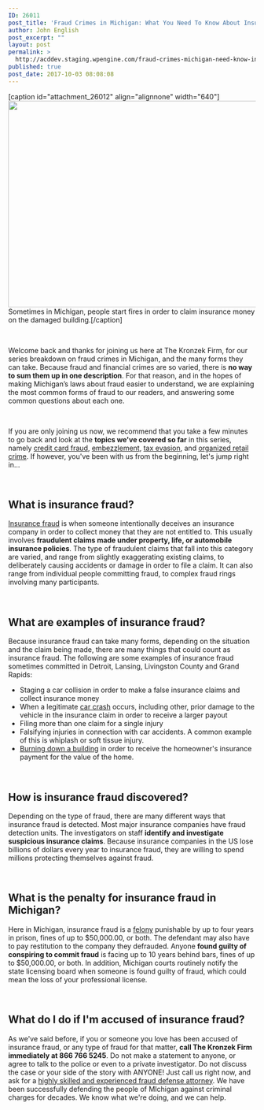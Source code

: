 ```yaml
---
ID: 26011
post_title: 'Fraud Crimes in Michigan: What You Need To Know About Insurance Fraud'
author: John English
post_excerpt: ""
layout: post
permalink: >
  http://acddev.staging.wpengine.com/fraud-crimes-michigan-need-know-insurance-fraud.html
published: true
post_date: 2017-10-03 08:08:08
---
```

[caption id="attachment_26012" align="alignnone" width="640"]<img class="size-large wp-image-26012" src="http://acddev.staging.wpengine.com/wp-content/uploads/2017/10/fire-165575_1280-1024x670.jpg" alt="" width="640" height="419" /> Sometimes in Michigan, people start fires in order to claim insurance money on the damaged building.[/caption]

&nbsp;

<span style="font-weight: 400;">Welcome back and thanks for joining us here at The Kronzek Firm, for our series breakdown on fraud crimes in Michigan, and the many forms they can take. Because fraud and financial crimes are so varied, there is </span><b>no way to sum them up in one description</b><span style="font-weight: 400;">. For that reason, and in the hopes of making Michigan’s laws about fraud easier to understand, we are explaining the most common forms of fraud to our readers, and answering some common questions about each one.</span>

&nbsp;

<span style="font-weight: 400;">If you are only joining us now, we recommend that you take a few minutes to go back and look at the </span><b>topics we've covered so far</b><span style="font-weight: 400;"> in this series, namely </span><a href="https://acddev.staging.wpengine.com/fraud-crimes-michigan-need-know-credit-card-fraud.html"><span style="font-weight: 400;">credit card fraud</span></a><span style="font-weight: 400;">, </span><a href="https://acddev.staging.wpengine.com/fraud-crimes-michigan-need-know-embezzlement.html"><span style="font-weight: 400;">embezzlement</span></a><span style="font-weight: 400;">, </span><a href="https://acddev.staging.wpengine.com/fraud-crimes-michigan-need-know-tax-evasion.html"><span style="font-weight: 400;">tax evasion</span></a><span style="font-weight: 400;">, and </span><a href="https://acddev.staging.wpengine.com/fraud-crimes-michigan-need-know-organized-retail-crime.html"><span style="font-weight: 400;">organized retail crime</span></a><span style="font-weight: 400;">. If however, you've been with us from the beginning, let's jump right in...</span>

&nbsp;
<h2><b>What is insurance fraud?</b></h2>
<a href="https://acddev.staging.wpengine.com/michigan-insurance-fraud-attorneys-criminal-defense-lawyers.html"><span style="font-weight: 400;">Insurance fraud</span></a><span style="font-weight: 400;"> is when someone intentionally deceives an insurance company in order to collect money that they are not entitled to. This usually involves </span><b>fraudulent claims made under property, life, or automobile insurance policies</b><span style="font-weight: 400;">. The type of fraudulent claims that fall into this category are varied, and range from slightly exaggerating existing claims, to deliberately causing accidents or damage in order to file a claim. It can also range from individual people committing fraud, to complex fraud rings involving many participants.</span>

&nbsp;
<h2><b>What are examples of insurance fraud?</b></h2>
<span style="font-weight: 400;">Because insurance fraud can take many forms, depending on the situation and the claim being made, there are many things that could count as insurance fraud. The following are some examples of insurance fraud sometimes committed in Detroit, Lansing, Livingston County and Grand Rapids:</span>
<ul>
 	<li style="font-weight: 400;"><span style="font-weight: 400;">Staging a car collision in order to make a false insurance claims and collect insurance money</span></li>
 	<li style="font-weight: 400;"><span style="font-weight: 400;">When a legitimate </span><a href="https://windrunkdriving.com/"><span style="font-weight: 400;">car crash</span></a><span style="font-weight: 400;"> occurs, including other, prior damage to the vehicle in the insurance claim in order to receive a larger payout</span></li>
 	<li style="font-weight: 400;"><span style="font-weight: 400;">Filing more than one claim for a single injury</span></li>
 	<li style="font-weight: 400;"><span style="font-weight: 400;">Falsifying injuries in connection with car accidents. A common example of this is whiplash or soft tissue injury.</span></li>
 	<li style="font-weight: 400;"><a href="https://acddev.staging.wpengine.com/michigan-arson-attorney.html"><span style="font-weight: 400;">Burning down a building</span></a><span style="font-weight: 400;"> in order to receive the homeowner's insurance payment for the value of the home.</span></li>
</ul>
&nbsp;
<h2><b>How is insurance fraud discovered?</b></h2>
<span style="font-weight: 400;">Depending on the type of fraud, there are many different ways that insurance fraud is detected. Most major insurance companies have fraud detection units. The investigators on staff </span><b>identify and investigate suspicious insurance claims</b><span style="font-weight: 400;">. Because insurance companies in the US lose billions of dollars every year to insurance fraud, they are willing to spend millions protecting themselves against fraud.</span>

&nbsp;
<h2><b>What is the penalty for insurance fraud in Michigan?</b></h2>
<span style="font-weight: 400;">Here in Michigan, insurance fraud is a </span><a href="https://acddev.staging.wpengine.com/felony-information.html"><span style="font-weight: 400;">felony</span></a><span style="font-weight: 400;"> punishable by up to four years in prison, fines of up to $50,000.00, or both. The defendant may also have to pay restitution to the company they defrauded. Anyone </span><b>found guilty of conspiring to commit fraud</b><span style="font-weight: 400;"> is facing up to 10 years behind bars, fines of up to $50,000.00, or both. In addition, Michigan courts routinely notify the state licensing board when someone is found guilty of fraud, which could mean the loss of your professional license.</span>

&nbsp;
<h2><b>What do I do if I'm accused of insurance fraud?</b></h2>
<span style="font-weight: 400;">As we've said before, if you or someone you love has been accused of insurance fraud, or any type of fraud for that matter, </span><b>call The Kronzek Firm immediately at 866 766 5245</b><span style="font-weight: 400;">. Do not make a statement to anyone, or agree to talk to the police or even to a private investigator. Do not discuss the case or your side of the story with ANYONE! Just call us right now, and ask for a </span><a href="https://acddev.staging.wpengine.com/trial-attorneys.html"><span style="font-weight: 400;">highly skilled and experienced fraud defense attorney</span></a><span style="font-weight: 400;">. We have been successfully defending the people of MIchigan against criminal charges for decades. We know what we're doing, and we can help.</span>

&nbsp;